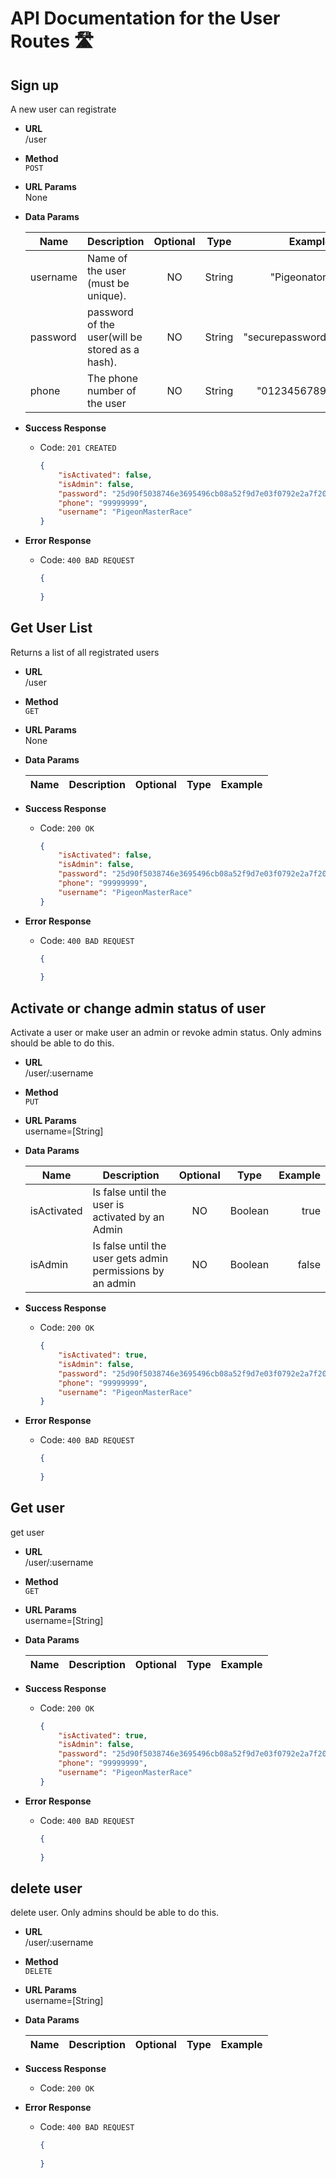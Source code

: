 # API Documentation for the User Routes 🛣

## Sign up

A new user can registrate

* **URL**  
    /user

* **Method**  
    `POST`

* **URL Params**  
    None

* **Data Params**

    Name | Description | Optional | Type | Example
    --- | --- | :---: | --- | ---:
    username | Name of the user (must be unique). | NO | String | "Pigeonator"
    password | password of the user(will be stored as a hash). | NO | String | "securepassword"
    phone | The phone number of the user | NO | String | "0123456789"

* **Success Response**
  * Code: `201 CREATED`
    ```json
    {
        "isActivated": false,
        "isAdmin": false,
        "password": "25d90f5038746e3695496cb08a52f9d7e03f0792e2a7f208774947a341d9d998",
        "phone": "99999999",
        "username": "PigeonMasterRace"
    }
    ```

* **Error Response**
  * Code: `400 BAD REQUEST`
    ```json
    {
        
    }
    ```

## Get User List

Returns a list of all registrated users

* **URL**  
    /user

* **Method**  
    `GET`

* **URL Params**  
    None

* **Data Params**

    Name | Description | Optional | Type | Example
    --- | --- | :---: | --- | ---:

* **Success Response**
  * Code: `200 OK`
    ```json
    {
        "isActivated": false,
        "isAdmin": false,
        "password": "25d90f5038746e3695496cb08a52f9d7e03f0792e2a7f208774947a341d9d998",
        "phone": "99999999",
        "username": "PigeonMasterRace"
    }
    ```

* **Error Response**
  * Code: `400 BAD REQUEST`
    ```json
    {
        
    }
    ```

## Activate or change admin status of user

Activate a user or make user an admin or revoke admin status. Only admins should be able to do this.

* **URL**  
    /user/:username

* **Method**  
    `PUT`

* **URL Params**  
    username=[String]

* **Data Params**

    Name | Description | Optional | Type | Example
    --- | --- | :---: | --- | ---:
    isActivated | Is false until the user is activated by an Admin | NO | Boolean | true
    isAdmin | Is false until the user gets admin permissions by an admin | NO | Boolean | false

* **Success Response**
  * Code: `200 OK`
    ```json
    {
        "isActivated": true,
        "isAdmin": false,
        "password": "25d90f5038746e3695496cb08a52f9d7e03f0792e2a7f208774947a341d9d998",
        "phone": "99999999",
        "username": "PigeonMasterRace"
    }
    ```

* **Error Response**
  * Code: `400 BAD REQUEST`
    ```json
    {
        
    }
    ```

## Get user

get user

* **URL**  
    /user/:username

* **Method**  
    `GET`

* **URL Params**  
    username=[String]

* **Data Params**

    Name | Description | Optional | Type | Example
    --- | --- | :---: | --- | ---:

* **Success Response**
  * Code: `200 OK`
    ```json
    {
        "isActivated": true,
        "isAdmin": false,
        "password": "25d90f5038746e3695496cb08a52f9d7e03f0792e2a7f208774947a341d9d998",
        "phone": "99999999",
        "username": "PigeonMasterRace"
    }
    ```

* **Error Response**
  * Code: `400 BAD REQUEST`
    ```json
    {
        
    }
    ```

## delete user

delete user. Only admins should be able to do this.

* **URL**  
    /user/:username

* **Method**  
    `DELETE`

* **URL Params**  
    username=[String]

* **Data Params**

    Name | Description | Optional | Type | Example
    --- | --- | :---: | --- | ---:

* **Success Response**
  * Code: `200 OK`

* **Error Response**
  * Code: `400 BAD REQUEST`
    ```json
    {
        
    }
    ```